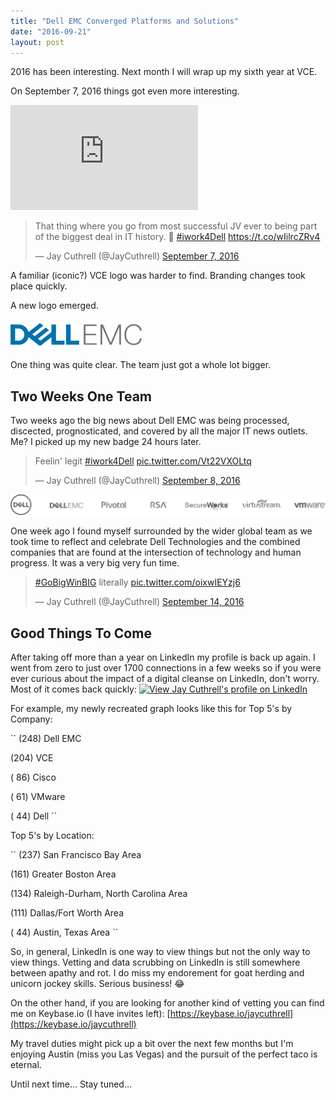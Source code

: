 ```yaml
---
title: "Dell EMC Converged Platforms and Solutions"
date: "2016-09-21"
layout: post
---
```


2016 has been interesting. Next month I will wrap up my sixth year at VCE.

On September 7, 2016 things got even more interesting.

<iframe width="300" height="168" src="https://www.youtube.com/embed/KyLBJAglAiw" frameborder="0" allowfullscreen></iframe>

<blockquote class="twitter-tweet" data-lang="en"><p lang="en" dir="ltr">That thing where you go from most successful JV ever to being part of the biggest deal in IT history. 🚀 <a href="https://twitter.com/hashtag/iwork4Dell?src=hash">#iwork4Dell</a> <a href="https://t.co/wIilrcZRv4">https://t.co/wIilrcZRv4</a></p>&mdash; Jay Cuthrell (@JayCuthrell) <a href="https://twitter.com/JayCuthrell/status/773558118483505152">September 7, 2016</a></blockquote>
<script async src="//platform.twitter.com/widgets.js" charset="utf-8"></script>

A familiar (iconic?) VCE logo was harder to find. Branding changes took place quickly. 

A new logo emerged.

[![Dell EMC Converged Platforms and Solutions](/images/dell-emc-logo-text.png "Dell EMC Converged Platforms and Solutions")](http://www.vce.com/)

One thing was quite clear. The team just got a whole lot bigger.


Two Weeks One Team
------------------

Two weeks ago the big news about Dell EMC was being processed, discected, prognosticated, and covered by all the major IT news outlets. Me? I picked up my new badge 24 hours later.

<blockquote class="twitter-tweet" data-lang="en"><p lang="en" dir="ltr">Feelin&#39; legit <a href="https://twitter.com/hashtag/iwork4Dell?src=hash">#iwork4Dell</a> <a href="https://t.co/Vt22VXOLtq">pic.twitter.com/Vt22VXOLtq</a></p>&mdash; Jay Cuthrell (@JayCuthrell) <a href="https://twitter.com/JayCuthrell/status/773985660650651648">September 8, 2016</a></blockquote>
<script async src="//platform.twitter.com/widgets.js" charset="utf-8"></script>

[![Dell Technologies](/images/dell-technologies-logo-strip.png "Dell Technologies")](https://www.delltechnologies.com/)

One week ago I found myself surrounded by the wider global team as we took time to reflect and celebrate Dell Technologies and the combined companies that are found at the intersection of technology and human progress. It was a very big very fun time.

<blockquote class="twitter-tweet" data-lang="en"><p lang="en" dir="ltr"><a href="https://twitter.com/hashtag/GoBigWinBIG?src=hash">#GoBigWinBIG</a> literally <a href="https://t.co/oixwIEYzj6">pic.twitter.com/oixwIEYzj6</a></p>&mdash; Jay Cuthrell (@JayCuthrell) <a href="https://twitter.com/JayCuthrell/status/776083395226980353">September 14, 2016</a></blockquote>
<script async src="//platform.twitter.com/widgets.js" charset="utf-8"></script>


Good Things To Come
-------------------

After taking off more than a year on LinkedIn my profile is back up again. I went from zero to just over 1700 connections in a few weeks so if you were ever curious about the impact of a digital cleanse on LinkedIn, don't worry. Most of it comes back quickly: <a href="https://www.linkedin.com/pub/jay-cuthrell/a9/185/44"> <img src="https://static.licdn.com/scds/common/u/img/webpromo/btn_myprofile_160x33.png" width="160" height="33" border="0" alt="View Jay Cuthrell's profile on LinkedIn"> </a>

For example, my newly recreated graph looks like this for Top 5's by Company:

``
(248) Dell EMC

(204) VCE

( 86) Cisco

( 61) VMware

( 44) Dell
``

Top 5's by Location:

``
(237) San Francisco Bay Area

(161) Greater Boston Area

(134) Raleigh-Durham, North Carolina Area

(111) Dallas/Fort Worth Area

( 44) Austin, Texas Area
``

So, in general, LinkedIn is one way to view things but not the only way to view things. Vetting and data scrubbing on LinkedIn is still somewhere between apathy and rot. I do miss my endorement for goat herding and unicorn jockey skills. Serious business! 😂

On the other hand, if you are looking for another kind of vetting you can find me on Keybase.io (I have invites left): [https://keybase.io/jaycuthrell](https://keybase.io/jaycuthrell)

My travel duties might pick up a bit over the next few months but I'm enjoying Austin (miss you Las Vegas) and the pursuit of the perfect taco is eternal.

Until next time... Stay tuned...
